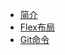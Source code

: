 <!-- docs/_sidebar.md -->

* [简介](/)
* [Flex布局](document/flex.md "Flex布局")
* [Git命令](document/git.md "Git命令")